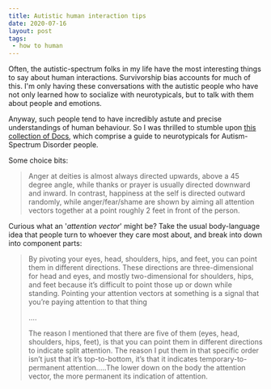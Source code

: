 ```yaml
---
title: Autistic human interaction tips
date: 2020-07-16
layout: post
tags:
 - how to human
---
```


Often, the autistic-spectrum folks in my life have the most interesting things to say about human interactions. Survivorship bias accounts for much of this. I'm only having these conversations with the autistic people who have not only learned how to socialize with neurotypicals, but to talk with them about people and emotions.

Anyway, such people tend to have incredibly astute and precise understandings of human behaviour. So I was thrilled to stumble upon [this collection of Docs](https://docs.google.com/document/d/1y3jXO9k4trCUxN26b-0flvbUZCrQu7Azx0w1kPdYCns/edit), which comprise a guide to neurotypicals for Autism-Spectrum Disorder people.

Some choice bits:

> Anger at deities is almost always directed upwards, above a 45 degree angle, while thanks or prayer is usually directed downward and inward. In contrast, happiness at the self is directed outward randomly, while anger/fear/shame are shown by aiming all attention vectors together at a point roughly 2 feet in front of the person.

Curious what an '*attention vector*' might be? Take the usual body-language idea that people turn to whoever they care most about, and break into down into component parts:

>  By pivoting your eyes, head, shoulders, hips, and feet, you can point them in different directions. These directions are three-dimensional for head and eyes, and mostly two-dimensional for shoulders, hips, and feet because it’s difficult to point those up or down while standing. Pointing your attention vectors at something is a signal that you’re paying attention to that thing
>
> ....
>
> The reason I mentioned that there are five of them (eyes, head, shoulders, hips, feet), is that you can point them in different directions to indicate split attention. The reason I put them in that specific order isn’t just that it’s top-to-bottom, it’s that it indicates temporary-to-permanent attention.....The lower down on the body the attention vector, the more permanent its indication of attention.